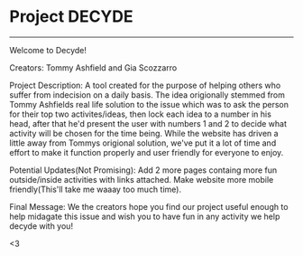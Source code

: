 # Project DECYDE
-------------------------------------------------------------------------------------------------------------------------------------------------------------------------
Welcome to Decyde!

Creators: 
Tommy Ashfield and Gia Scozzarro 

Project Description: 
A tool created for the purpose of helping others who suffer from indecision on a daily basis. The idea origionally stemmed from Tommy Ashfields real life solution to the issue which was to ask the person for their top two activites/ideas, then lock each idea to a number in his head, after that he'd present the user with numbers 1 and 2 to decide what activity will be chosen for the time being. While the website has driven a little away from Tommys origional solution, we've put it a lot of time and effort to make it function properly and user friendly for everyone to enjoy.

Potential Updates(Not Promising): 
Add 2 more pages containg more fun outside/inside activities with links attached.
Make website more mobile friendly(This'll take me waaay too much time).

Final Message: 
We the creators hope you find our project useful enough to help midagate this issue and wish you to have fun in any activity we help decyde with you!

<3
